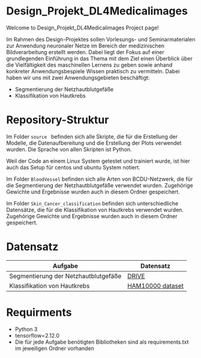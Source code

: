# Design_Projekt_DL4Medicalimages

Welcome to Design_Projekt_DL4Medicalimages Project page!

Im Rahmen des Design-Projektes sollen Vorlesungs- und Seminarmaterialen zur Anwendung neuronaler Netze im Bereich der medizinischen Bildverarbeitung erstellt werden. Dabei liegt der Fokus auf einer grundlegenden Einführung in das Thema mit dem Ziel einen Überblick über die Vielfältigkeit des maschinellen Lernens zu geben sowie anhand konkreter Anwendungsbespiele Wissen praktisch zu vermitteln. Dabei haben wir uns mit zwei Anwendungsgebieten beschäftigt:

- Segmentierung der Netzhautblutgefäße 
- Klassifikation von Hautkrebs



# **Repository-Struktur**
Im Folder ```source ``` befinden sich alle Skripte, die für die Erstellung der Modelle, die Datenaufbereitung und die Erstellung der Plots verwendet wurden. Die Sprache von allen Skripten ist Python. 

Weil der Code an einem Linux System getestet und trainiert wurde, ist hier auch das Setup für centos und ubuntu System notiert.

Im Folder ```BloodVessel``` befinden sich alle Arten von BCDU-Netzwerk, die für die Segmentierung der Netzhautblutgefäße verwendet wurden. Zugehörige Gewichte und Ergebnisse wurden auch in diesem Ordner gespeichert.

Im Folder ```Skin_Cancer_classification``` befinden sich unterschiedliche Datensätze, die für die Klassifikation von Hautkrebs verwendet wurden. Zugehörige Gewichte und Ergebnisse wurden auch in diesem Ordner gespeichert.



# **Datensatz**
|Aufgabe|Datensatz|
|---|---|
|Segmentierung der Netzhautblutgefäße|[DRIVE](https://drive.google.com/file/d/17wVfELqgwbp4Q02GD247jJyjq6lwB0l6/view)|
|Klassifikation von Hautkrebs|[HAM10000 dataset](https://www.kaggle.com/datasets/surajghuwalewala/ham1000-segmentation-and-classification)|

# **Requirments**
- Python 3
- tensorflow=2.12.0
- Die für jede Aufgabe benötigten Bibliotheken sind als requirements.txt im jeweiligen Ordner vorhanden

